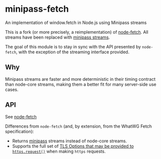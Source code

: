 # minipass-fetch

An implementation of window.fetch in Node.js using Minipass streams

This is a fork (or more precisely, a reimplementation) of
[node-fetch](http://npm.im/node-fetch).  All streams have been replaced
with [minipass streams](http://npm.im/minipass).

The goal of this module is to stay in sync with the API presented by
`node-fetch`, with the exception of the streaming interface provided.

## Why

Minipass streams are faster and more deterministic in their timing contract
than node-core streams, making them a better fit for many server-side use
cases.

## API

See [node-fetch](http://npm.im/node-fetch)

Differences from `node-fetch` (and, by extension, from the WhatWG Fetch
specification):

- Returns [minipass](http://npm.im/minipass) streams instead of node-core
  streams.
- Supports the full set of [TLS Options that may be provided to
  `https.request()`](https://nodejs.org/api/https.html#https_https_request_options_callback)
  when making `https` requests.
